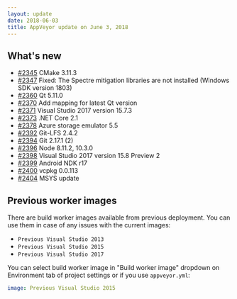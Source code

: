 ```yaml
---
layout: update
date: 2018-06-03
title: AppVeyor update on June 3, 2018
---
```


## What's new

* [#2345](https://github.com/appveyor/ci/issues/2345) CMake 3.11.3
* [#2347](https://github.com/appveyor/ci/issues/2347) Fixed: The Spectre mitigation libraries are not installed (Windows SDK version 1803)
* [#2360](https://github.com/appveyor/ci/issues/2360) Qt 5.11.0
* [#2370](https://github.com/appveyor/ci/issues/2370) Add mapping for latest Qt version
* [#2371](https://github.com/appveyor/ci/issues/2371) Visual Studio 2017 version 15.7.3
* [#2373](https://github.com/appveyor/ci/issues/2373) .NET Core 2.1
* [#2378](https://github.com/appveyor/ci/issues/2378) Azure storage emulator 5.5
* [#2392](https://github.com/appveyor/ci/issues/2392) Git-LFS 2.4.2
* [#2394](https://github.com/appveyor/ci/issues/2394) Git 2.17.1 (2)
* [#2396](https://github.com/appveyor/ci/issues/2396) Node 8.11.2, 10.3.0
* [#2398](https://github.com/appveyor/ci/issues/2398) Visual Studio 2017 version 15.8 Preview 2
* [#2399](https://github.com/appveyor/ci/issues/2399) Android NDK r17
* [#2400](https://github.com/appveyor/ci/issues/2400) vcpkg 0.0.113
* [#2404](https://github.com/appveyor/ci/issues/2404) MSYS update


## Previous worker images

There are build worker images available from previous deployment. You can use them in case of any issues with the current images:

* `Previous Visual Studio 2013`
* `Previous Visual Studio 2015`
* `Previous Visual Studio 2017`

You can select build worker image in "Build worker image" dropdown on Environment tab of project settings or if you use `appveyor.yml`:

```yaml
image: Previous Visual Studio 2015
```